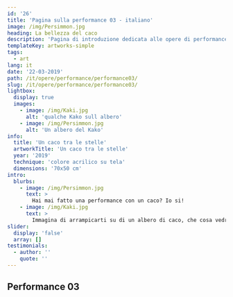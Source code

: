 ```yaml
---
id: '26'
title: 'Pagina sulla performance 03 - italiano'
image: /img/Persimmon.jpg
heading: La bellezza del caco
description: 'Pagina di introduzione dedicata alle opere di performance'
templateKey: artworks-simple
tags:
  - art
lang: it
date: '22-03-2019'
path: /it/opere/performance/performance03/
slug: /it/opere/performance/performance03/
lightbox:
  display: true
  images:
    - image: /img/Kaki.jpg
      alt: 'qualche Kako sull albero'
    - image: /img/Persimmon.jpg
      alt: 'Un albero del Kako'
info:
  title: 'Un caco tra le stelle'
  artworkTitle: 'Un caco tra le stelle'
  year: '2019'
  technique: 'colore acrilico su tela'
  dimensions: '70x50 cm'
intro:
  blurbs:
    - image: /img/Persimmon.jpg
      text: >
        Hai mai fatto una performance con un caco? Io si!
    - image: /img/Kaki.jpg
      text: >
        Immagina di arrampicarti su di un albero di caco, che cosa vedresti una volta in cima?
slider:
  display: 'false'
  array: []
testimonials:
  - author: ''
    quote: ''
---
```


## Performance 03
